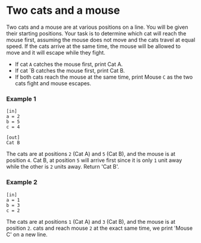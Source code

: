 Two cats and a mouse
================================

Two cats and a mouse are at various positions on a line. You will be given their starting positions. Your task is to determine which cat will reach the mouse first, assuming the mouse does not move and the cats travel at equal speed. If the cats arrive at the same time, the mouse will be allowed to move and it will escape while they fight.


* If cat `A` catches the mouse first, print Cat A.
* If cat `B catches the mouse first, print Cat B.
* If both cats reach the mouse at the same time, print Mouse `C` as the two cats fight and mouse escapes.

### Example 1
```
[in]
a = 2
b = 5
c = 4

[out]
Cat B
```

The cats are at positions `2` (Cat A) and `5` (Cat B), and the mouse is at position `4`. Cat B, at position `5` will arrive first since it is only `1` unit away while the other is `2` units away. Return 'Cat B'.


### Example 2
```
[in]
a = 1 
b = 3
c = 2

```

The cats are at positions `1` (Cat A) and `3` (Cat B), and the mouse is at position `2`. cats  and  reach mouse `2` at the exact same time, we print 'Mouse C' on a new line.